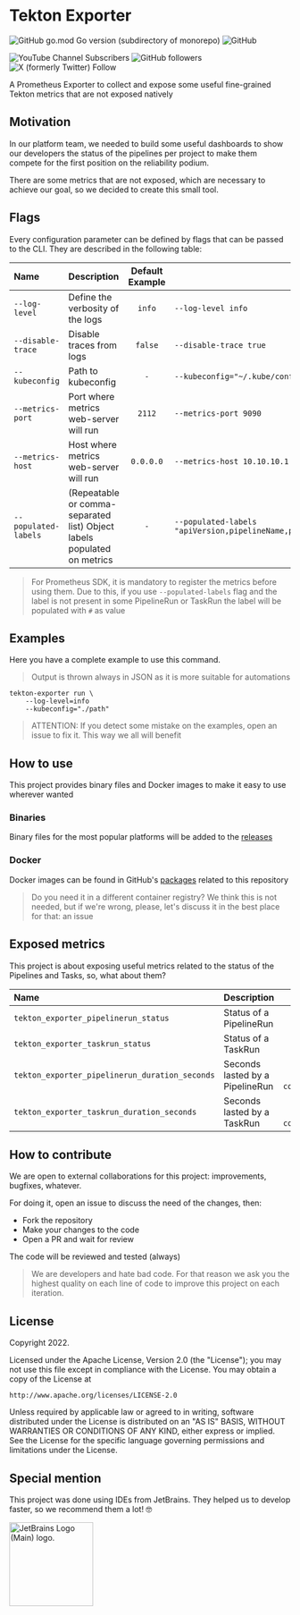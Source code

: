 # Tekton Exporter

![GitHub go.mod Go version (subdirectory of monorepo)](https://img.shields.io/github/go-mod/go-version/freepik-company/tekton-exporter)
![GitHub](https://img.shields.io/github/license/freepik-company/tekton-exporter)

![YouTube Channel Subscribers](https://img.shields.io/youtube/channel/subscribers/UCeSb3yfsPNNVr13YsYNvCAw?label=achetronic&link=http%3A%2F%2Fyoutube.com%2Fachetronic)
![GitHub followers](https://img.shields.io/github/followers/achetronic?label=achetronic&link=http%3A%2F%2Fgithub.com%2Fachetronic)
![X (formerly Twitter) Follow](https://img.shields.io/twitter/follow/achetronic?style=flat&logo=twitter&link=https%3A%2F%2Ftwitter.com%2Fachetronic)

A Prometheus Exporter to collect and expose some useful fine-grained Tekton metrics
that are not exposed natively

## Motivation

In our platform team, we needed to build some useful dashboards to show our developers the status of the pipelines
per project to make them compete for the first position on the reliability podium.

There are some metrics that are not exposed, which are necessary to achieve our goal, 
so we decided to create this small tool.

## Flags

Every configuration parameter can be defined by flags that can be passed to the CLI.
They are described in the following table:

| Name                 | Description                                                             | Default Example |                                                            |
|:---------------------|:------------------------------------------------------------------------|:---------------:|------------------------------------------------------------|
| `--log-level`        | Define the verbosity of the logs                                        |     `info`      | `--log-level info`                                         |
| `--disable-trace`    | Disable traces from logs                                                |     `false`     | `--disable-trace true`                                     |
| `--kubeconfig`       | Path to kubeconfig                                                      |       `-`       | `--kubeconfig="~/.kube/config"`                            |   
| `--metrics-port`     | Port where metrics web-server will run                                  |     `2112`      | `--metrics-port 9090`                                      |
| `--metrics-host`     | Host where metrics web-server will run                                  |    `0.0.0.0`    | `--metrics-host 10.10.10.1`                                |
| `--populated-labels` | (Repeatable or comma-separated list) Object labels populated on metrics |       `-`       | `--populated-labels "apiVersion,pipelineName,projectName"` |

> For Prometheus SDK, it is mandatory to register the metrics before using them. 
> Due to this, if you use `--populated-labels` flag and the label is not present in some PipelineRun or TaskRun
> the label will be populated with `#` as value

## Examples

Here you have a complete example to use this command.

> Output is thrown always in JSON as it is more suitable for automations

```console
tekton-exporter run \
    --log-level=info
    --kubeconfig="./path"
```

> ATTENTION:
> If you detect some mistake on the examples, open an issue to fix it. This way we all will benefit

## How to use

This project provides binary files and Docker images to make it easy to use wherever wanted

### Binaries

Binary files for the most popular platforms will be added to the [releases](https://github.com/freepik-company/tekton-exporter/releases)

### Docker

Docker images can be found in GitHub's [packages](https://github.com/freepik-company/tekton-exporter/pkgs/container/tekton-exporter)
related to this repository

> Do you need it in a different container registry? We think this is not needed, but if we're wrong, please, let's discuss
> it in the best place for that: an issue

## Exposed metrics

This project is about exposing useful metrics related to the status of the Pipelines and Tasks, so, what about them?


| Name                                           | Description                     |                         Metric labels                          |
|:-----------------------------------------------|:--------------------------------|:--------------------------------------------------------------:|
| `tekton_exporter_pipelinerun_status`           | Status of a PipelineRun         |            `name`, `namespace`, `status`, `reason`             | 
| `tekton_exporter_taskrun_status`               | Status of a TaskRun             |            `name`, `namespace`, `status`, `reason`             | 
| `tekton_exporter_pipelinerun_duration_seconds` | Seconds lasted by a PipelineRun | `name`, `namespace`, `start_timestamp`, `completion_timestamp` | 
| `tekton_exporter_taskrun_duration_seconds`     | Seconds lasted by a TaskRun     | `name`, `namespace`, `start_timestamp`, `completion_timestamp` | 

## How to contribute

We are open to external collaborations for this project: improvements, bugfixes, whatever.

For doing it, open an issue to discuss the need of the changes, then:

- Fork the repository
- Make your changes to the code
- Open a PR and wait for review

The code will be reviewed and tested (always)

> We are developers and hate bad code. For that reason we ask you the highest quality
> on each line of code to improve this project on each iteration.

## License

Copyright 2022.

Licensed under the Apache License, Version 2.0 (the "License");
you may not use this file except in compliance with the License.
You may obtain a copy of the License at

    http://www.apache.org/licenses/LICENSE-2.0

Unless required by applicable law or agreed to in writing, software
distributed under the License is distributed on an "AS IS" BASIS,
WITHOUT WARRANTIES OR CONDITIONS OF ANY KIND, either express or implied.
See the License for the specific language governing permissions and
limitations under the License.

## Special mention

This project was done using IDEs from JetBrains. They helped us to develop faster, so we recommend them a lot! 🤓

<img src="https://resources.jetbrains.com/storage/products/company/brand/logos/jb_beam.png" alt="JetBrains Logo (Main) logo." width="150">

